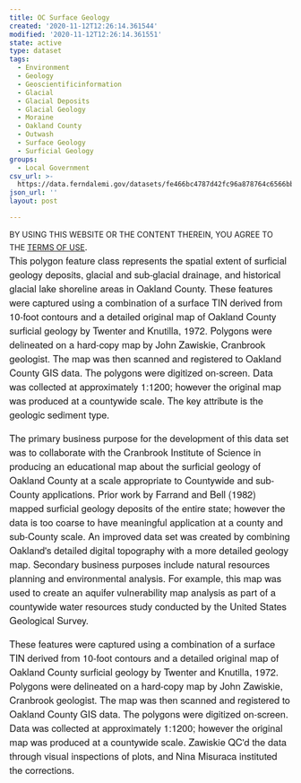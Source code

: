 ```yaml
---
title: OC Surface Geology
created: '2020-11-12T12:26:14.361544'
modified: '2020-11-12T12:26:14.361551'
state: active
type: dataset
tags:
  - Environment
  - Geology
  - Geoscientificinformation
  - Glacial
  - Glacial Deposits
  - Glacial Geology
  - Moraine
  - Oakland County
  - Outwash
  - Surface Geology
  - Surficial Geology
groups:
  - Local Government
csv_url: >-
  https://data.ferndalemi.gov/datasets/fe466bc4787d42fc96a878764c6566bb_4.csv?outSR=%7B%22latestWkid%22%3A3857%2C%22wkid%22%3A102100%7D
json_url: ''
layout: post

---
```

BY USING THIS WEBSITE OR THE CONTENT THEREIN, YOU AGREE TO THE <u><a href='https://www.oakgov.com/open-data-terms'>TERMS OF USE</a></u><span style='font-family: &quot;Avenir Next W01&quot;, &quot;Avenir Next W00&quot;, &quot;Avenir Next&quot;, Avenir, &quot;Helvetica Neue&quot;, Helvetica, Arial, sans-serif; font-size: 17px;'>. </span><br /><span style='font-family: &quot;Avenir Next W01&quot;, &quot;Avenir Next W00&quot;, &quot;Avenir Next&quot;, Avenir, &quot;Helvetica Neue&quot;, Helvetica, Arial, sans-serif; font-size: 17px;'>This polygon feature class represents the spatial extent of surficial geology deposits, glacial and sub-glacial drainage, and historical glacial lake shoreline areas in Oakland County. These features were captured using a combination of a surface TIN derived from 10-foot contours and a detailed original map of Oakland County surficial geology by Twenter and Knutilla, 1972. Polygons were delineated on a hard-copy map by John Zawiskie, Cranbrook geologist. The map was then scanned and registered to Oakland County GIS data. The polygons were digitized on-screen. Data was collected at approximately 1:1200; however the original map was produced at a countywide scale. The key attribute is the geologic sediment type.</span><br /><br /><span style='font-family: &quot;Avenir Next W01&quot;, &quot;Avenir Next W00&quot;, &quot;Avenir Next&quot;, Avenir, &quot;Helvetica Neue&quot;, Helvetica, Arial, sans-serif; font-size: 17px;'>The primary business purpose for the development of this data set was to collaborate with the Cranbrook Institute of Science in producing an educational map about the surficial geology of Oakland County at a scale appropriate to Countywide and sub-County applications. Prior work by Farrand and Bell (1982) mapped surficial geology deposits of the entire state; however the data is too coarse to have meaningful application at a county and sub-County scale. An improved data set was created by combining Oakland's detailed digital topography with a more detailed geology map. Secondary business purposes include natural resources planning and environmental analysis. For example, this map was used to create an aquifer vulnerability map analysis as part of a countywide water resources study conducted by the United States Geological Survey.</span><br /><br /><span style='font-family: &quot;Avenir Next W01&quot;, &quot;Avenir Next W00&quot;, &quot;Avenir Next&quot;, Avenir, &quot;Helvetica Neue&quot;, Helvetica, Arial, sans-serif; font-size: 17px;'>These features were captured using a combination of a surface TIN derived from 10-foot contours and a detailed original map of Oakland County surficial geology by Twenter and Knutilla, 1972. Polygons were delineated on a hard-copy map by John Zawiskie, Cranbrook geologist. The map was then scanned and registered to Oakland County GIS data. The polygons were digitized on-screen. Data was collected at approximately 1:1200; however the original map was produced at a countywide scale. Zawiskie QC'd the data through visual inspections of plots, and Nina Misuraca instituted the corrections.</span>
